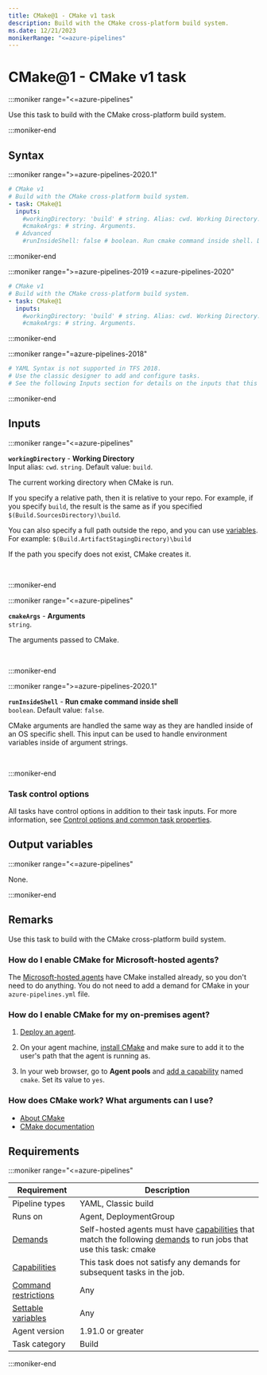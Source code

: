 ```yaml
---
title: CMake@1 - CMake v1 task
description: Build with the CMake cross-platform build system.
ms.date: 12/21/2023
monikerRange: "<=azure-pipelines"
---
```


# CMake@1 - CMake v1 task

<!-- :::description::: -->
:::moniker range="<=azure-pipelines"

<!-- :::editable-content name="description"::: -->
Use this task to build with the CMake cross-platform build system.
<!-- :::editable-content-end::: -->

:::moniker-end
<!-- :::description-end::: -->

<!-- :::syntax::: -->
## Syntax

:::moniker range=">=azure-pipelines-2020.1"

```yaml
# CMake v1
# Build with the CMake cross-platform build system.
- task: CMake@1
  inputs:
    #workingDirectory: 'build' # string. Alias: cwd. Working Directory. Default: build.
    #cmakeArgs: # string. Arguments. 
  # Advanced
    #runInsideShell: false # boolean. Run cmake command inside shell. Default: false.
```

:::moniker-end

:::moniker range=">=azure-pipelines-2019 <=azure-pipelines-2020"

```yaml
# CMake v1
# Build with the CMake cross-platform build system.
- task: CMake@1
  inputs:
    #workingDirectory: 'build' # string. Alias: cwd. Working Directory. Default: build.
    #cmakeArgs: # string. Arguments.
```

:::moniker-end

:::moniker range="=azure-pipelines-2018"

```yaml
# YAML Syntax is not supported in TFS 2018.
# Use the classic designer to add and configure tasks.
# See the following Inputs section for details on the inputs that this task supports.
```

:::moniker-end
<!-- :::syntax-end::: -->

<!-- :::inputs::: -->
## Inputs

<!-- :::item name="workingDirectory"::: -->
:::moniker range="<=azure-pipelines"

**`workingDirectory`** - **Working Directory**<br>
Input alias: `cwd`. `string`. Default value: `build`.<br>
<!-- :::editable-content name="helpMarkDown"::: -->
The current working directory when CMake is run.

If you specify a relative path, then it is relative to your repo. For example, if you specify `build`, the result is the same as if you specified `$(Build.SourcesDirectory)\build`.

You can also specify a full path outside the repo, and you can use [variables](/azure/devops/pipelines/build/variables). For example: `$(Build.ArtifactStagingDirectory)\build`

If the path you specify does not exist, CMake creates it.
<!-- :::editable-content-end::: -->
<br>

:::moniker-end
<!-- :::item-end::: -->
<!-- :::item name="cmakeArgs"::: -->
:::moniker range="<=azure-pipelines"

**`cmakeArgs`** - **Arguments**<br>
`string`.<br>
<!-- :::editable-content name="helpMarkDown"::: -->
The arguments passed to CMake.
<!-- :::editable-content-end::: -->
<br>

:::moniker-end
<!-- :::item-end::: -->
<!-- :::item name="runInsideShell"::: -->
:::moniker range=">=azure-pipelines-2020.1"

**`runInsideShell`** - **Run cmake command inside shell**<br>
`boolean`. Default value: `false`.<br>
<!-- :::editable-content name="helpMarkDown"::: -->
CMake arguments are handled the same way as they are handled inside of an OS specific shell. This input can be used to handle environment variables inside of argument strings.
<!-- :::editable-content-end::: -->
<br>

:::moniker-end
<!-- :::item-end::: -->

### Task control options

All tasks have control options in addition to their task inputs. For more information, see [Control options and common task properties](/azure/devops/pipelines/yaml-schema/steps-task#common-task-properties).
<!-- :::inputs-end::: -->

<!-- :::outputVariables::: -->
## Output variables

:::moniker range="<=azure-pipelines"

None.

:::moniker-end
<!-- :::outputVariables-end::: -->

<!-- :::remarks::: -->
<!-- :::editable-content name="remarks"::: -->
## Remarks

Use this task to build with the CMake cross-platform build system.

### How do I enable CMake for Microsoft-hosted agents?

The [Microsoft-hosted agents](/azure/devops/pipelines/agents/hosted) have CMake installed already, so you don't need to do anything. You do not need to add a demand for CMake in your `azure-pipelines.yml` file.


### How do I enable CMake for my on-premises agent?

1. [Deploy an agent](/azure/devops/pipelines/agents/agents#install).

1. On your agent machine, [install CMake](https://cmake.org/install/) and make sure to add it to the user's path that the agent is running as.

1. In your web browser, go to **Agent pools** and [add a capability](/azure/devops/pipelines/process/demands#manually-entered-demands) named `cmake`. Set its value to `yes`.

### How does CMake work? What arguments can I use?

* [About CMake](https://cmake.org/overview/)
* [CMake documentation](https://cmake.org/documentation/)
<!-- :::editable-content-end::: -->
<!-- :::remarks-end::: -->

<!-- :::examples::: -->
<!-- :::editable-content name="examples"::: -->
<!-- :::editable-content-end::: -->
<!-- :::examples-end::: -->

<!-- :::properties::: -->
## Requirements

:::moniker range="<=azure-pipelines"

| Requirement | Description |
|-------------|-------------|
| Pipeline types | YAML, Classic build |
| Runs on | Agent, DeploymentGroup |
| [Demands](/azure/devops/pipelines/process/demands) | Self-hosted agents must have [capabilities](/azure/devops/pipelines/agents/agents#capabilities) that match the following [demands](/azure/devops/pipelines/process/demands) to run jobs that use this task: cmake |
| [Capabilities](/azure/devops/pipelines/agents/agents#capabilities) | This task does not satisfy any demands for subsequent tasks in the job. |
| [Command restrictions](/azure/devops/pipelines/security/templates#agent-logging-command-restrictions) | Any |
| [Settable variables](/azure/devops/pipelines/security/templates#agent-logging-command-restrictions) | Any |
| Agent version |  1.91.0 or greater |
| Task category | Build |

:::moniker-end
<!-- :::properties-end::: -->

<!-- :::see-also::: -->
<!-- :::editable-content name="seeAlso"::: -->
<!-- :::editable-content-end::: -->
<!-- :::see-also-end::: -->